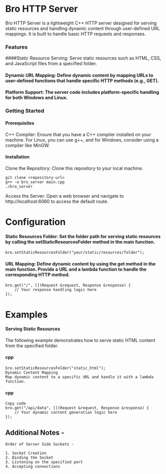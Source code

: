 # Bro HTTP Server
Bro HTTP Server is a lightweight C++ HTTP server designed for serving static resources and handling dynamic content through user-defined URL mappings. It is built to handle basic HTTP requests and responses.

### Features
####Static Resource Serving: Serve static resources such as HTML, CSS, and JavaScript files from a specified folder.

#### Dynamic URL Mapping: Define dynamic content by mapping URLs to user-defined functions that handle specific HTTP methods (e.g., GET).

#### Platform Support: The server code includes platform-specific handling for both Windows and Linux.

### Getting Started
#### Prerequisites
C++ Compiler: Ensure that you have a C++ compiler installed on your machine. For Linux, you can use g++, and for Windows, consider using a compiler like MinGW.

#### Installation
Clone the Repository: Clone this repository to your local machine.

```
git clone <repository-url>
g++ -o bro_server main.cpp
./bro_server
```
Access the Server: Open a web browser and navigate to http://localhost:6060 to access the default route.


# Configuration
#### Static Resources Folder: Set the folder path for serving static resources by calling the setStaticResourcesFolder method in the main function.

```
bro.setStaticResourcesFolder("your/static/resources/folder");
```

#### URL Mapping: Define dynamic content by using the get method in the main function. Provide a URL and a lambda function to handle the corresponding HTTP method.

```
bro.get("/", [](Request &request, Response &response) {
    // Your response handling logic here
});
```

# Examples
#### Serving Static Resources
The following example demonstrates how to serve static HTML content from the specified folder.

#### cpp
```
bro.setStaticResourcesFolder("static_html");
Dynamic Content Mapping
Map dynamic content to a specific URL and handle it with a lambda function.
```

#### cpp
```
Copy code
bro.get("/api/data", [](Request &request, Response &response) {
    // Your dynamic content generation logic here
});
```

## Additional Notes -

```
Order of Server Side Sockets -

1. Socket Creation
2. Binding the Socket
3. Listening on the specified port
4. Accepting connections
```